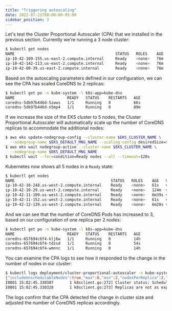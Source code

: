 ```yaml
---
title: "Triggering autoscaling"
date: 2022-07-21T00:00:00-03:00
sidebar_position: 3
---
```


Let's test the Cluster Proportional Autoscaler (CPA) that we installed in the previous section. Currently we're running a 3 node cluster:

```bash
$ kubectl get nodes
NAME                                            STATUS   ROLES    AGE   VERSION
ip-10-42-109-155.us-east-2.compute.internal     Ready    <none>   76m   vVAR::KUBERNETES_NODE_VERSION
ip-10-42-142-113.us-east-2.compute.internal     Ready    <none>   76m   vVAR::KUBERNETES_NODE_VERSION
ip-10-42-80-39.us-east-2.compute.internal       Ready    <none>   76m   vVAR::KUBERNETES_NODE_VERSION
```

Based on the autoscaling parameters defined in our configuration, we can see the CPA has scaled CoreDNS to 2 replicas:

```bash
$ kubectl get po -n kube-system -l k8s-app=kube-dns
NAME                       READY   STATUS    RESTARTS   AGE
coredns-5db97b446d-5zwws   1/1     Running   0          66s
coredns-5db97b446d-n5mp4   1/1     Running   0          89m
```

If we increase the size of the EKS cluster to 5 nodes, the Cluster Proportional Autoscaler will automatically scale up the number of CoreDNS replicas to accommodate the additional nodes:

```bash hook=cpa-pod-scaleout timeout=300
$ aws eks update-nodegroup-config --cluster-name $EKS_CLUSTER_NAME \
  --nodegroup-name $EKS_DEFAULT_MNG_NAME --scaling-config desiredSize=$(($EKS_DEFAULT_MNG_DESIRED+2))
$ aws eks wait nodegroup-active --cluster-name $EKS_CLUSTER_NAME \
  --nodegroup-name $EKS_DEFAULT_MNG_NAME
$ kubectl wait --for=condition=Ready nodes --all --timeout=120s
```

Kubernetes now shows all 5 nodes in a `Ready` state:

```bash
$ kubectl get nodes
NAME                                          STATUS   ROLES    AGE   VERSION
ip-10-42-10-248.us-west-2.compute.internal    Ready    <none>   61s   vVAR::KUBERNETES_NODE_VERSION
ip-10-42-10-29.us-west-2.compute.internal     Ready    <none>   124m  vVAR::KUBERNETES_NODE_VERSION
ip-10-42-11-109.us-west-2.compute.internal    Ready    <none>   6m39s vVAR::KUBERNETES_NODE_VERSION
ip-10-42-11-152.us-west-2.compute.internal    Ready    <none>   61s   vVAR::KUBERNETES_NODE_VERSION
ip-10-42-12-139.us-west-2.compute.internal    Ready    <none>   6m20s vVAR::KUBERNETES_NODE_VERSION
```

And we can see that the number of CoreDNS Pods has increased to 3, based on our configuration of one replica per 2 nodes:

```bash
$ kubectl get po -n kube-system -l k8s-app=kube-dns
NAME                       READY   STATUS    RESTARTS   AGE
coredns-657694c6f4-klj6w   1/1     Running   0          14h
coredns-657694c6f4-tdzsd   1/1     Running   0          54s
coredns-657694c6f4-wmnnc   1/1     Running   0          14h
```

You can examine the CPA logs to see how it responded to the change in the number of nodes in our cluster:

```bash
$ kubectl logs deployment/cluster-proportional-autoscaler -n kube-system
{"includeUnschedulableNodes":true,"max":6,"min":2,"nodesPerReplica":2,"preventSinglePointFailure":true}
I0801 15:02:45.330307       1 k8sclient.go:272] Cluster status: SchedulableNodes[1], SchedulableCores[2]
I0801 15:02:45.330328       1 k8sclient.go:273] Replicas are not as expected : updating replicas from 2 to 3
```

The logs confirm that the CPA detected the change in cluster size and adjusted the number of CoreDNS replicas accordingly.
